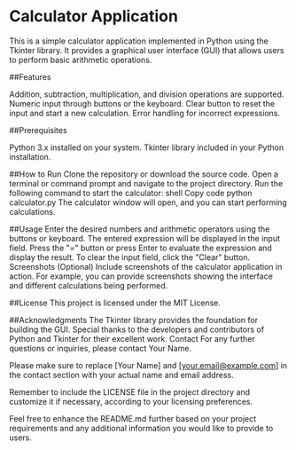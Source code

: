 # Calculator Application

This is a simple calculator application implemented in Python using the Tkinter library. It provides a graphical user interface (GUI) that allows users to perform basic arithmetic operations.

##Features

Addition, subtraction, multiplication, and division operations are supported.
Numeric input through buttons or the keyboard.
Clear button to reset the input and start a new calculation.
Error handling for incorrect expressions.

##Prerequisites

Python 3.x installed on your system.
Tkinter library included in your Python installation.

##How to Run
Clone the repository or download the source code.
Open a terminal or command prompt and navigate to the project directory.
Run the following command to start the calculator:
shell
Copy code
python calculator.py
The calculator window will open, and you can start performing calculations.

##Usage
Enter the desired numbers and arithmetic operators using the buttons or keyboard.
The entered expression will be displayed in the input field.
Press the "=" button or press Enter to evaluate the expression and display the result.
To clear the input field, click the "Clear" button.
Screenshots
(Optional) Include screenshots of the calculator application in action. For example, you can provide screenshots showing the interface and different calculations being performed.


##License
This project is licensed under the MIT License.

##Acknowledgments
The Tkinter library provides the foundation for building the GUI.
Special thanks to the developers and contributors of Python and Tkinter for their excellent work.
Contact
For any further questions or inquiries, please contact Your Name.

Please make sure to replace [Your Name] and [your.email@example.com] in the contact section with your actual name and email address.

Remember to include the LICENSE file in the project directory and customize it if necessary, according to your licensing preferences.

Feel free to enhance the README.md further based on your project requirements and any additional information you would like to provide to users.
